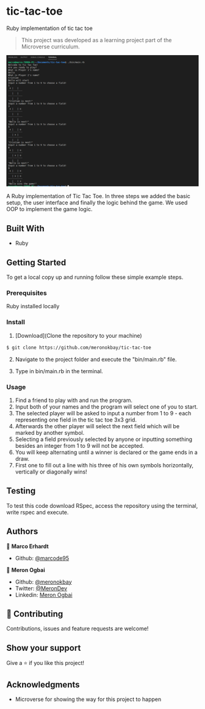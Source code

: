 # tic-tac-toe

Ruby implementation of tic tac toe

> This project was developed as a learning project part of the Microverse curriculum.

![screenshot](screenshot.png)

A Ruby implementation of Tic Tac Toe. In three steps we added the basic setup, the user interface and finally the logic behind the game. We used OOP to implement the game logic.

## Built With

- Ruby

## Getting Started

To get a local copy up and running follow these simple example steps.

### Prerequisites

Ruby installed locally

### Install

1. [Download](Clone the repository to your machine)

```sh
$ git clone https://github.com/meronokbay/tic-tac-toe
```

2. Navigate to the project folder and execute the "bin/main.rb" file.

3. Type in bin/main.rb in the terminal.

### Usage

1. Find a friend to play with and run the program.
2. Input both of your names and the program will select one of you to start.
3. The selected player will be asked to input a number from 1 to 9 - each representing one field in the tic tac toe 3x3 grid.
4. Afterwards the other player will select the next field which will be marked by another symbol.
5. Selecting a field previously selected by anyone or inputting something besides an integer from 1 to 9 will not be accepted.
6. You will keep alternating until a winner is declared or the game ends in a draw.
7. First one to fill out a line with his three of his own symbols horizontally, vertically or diagonally wins!

## Testing

To test this code download RSpec, access the repository using the terminal, write rspec and execute.

## Authors

👤 **Marco Erhardt**

- Github: [@marcode95](https://github.com/marcode95)

👤 **Meron Ogbai**

- Github: [@meronokbay](https://github.com/meronokbay)
- Twitter: [@MeronDev](https://twitter.com/MeronDev)
- Linkedin: [Meron Ogbai](https://linkedin.com/in/meron-ogbai-467414198/)

## 🤝 Contributing

Contributions, issues and feature requests are welcome!

## Show your support

Give a ⭐️ if you like this project!

## Acknowledgments

- Microverse for showing the way for this project to happen